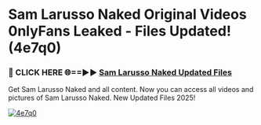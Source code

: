 # Sam Larusso Naked Original Videos 0nlyFans Leaked - Files Updated! (4e7q0)

<h3>🔴 CLICK HERE 🌐==►► <a href="https://tinyurl.com/up5wt9bj" rel="nofollow">Sam Larusso Naked Updated Files</a></h3>

Get Sam Larusso Naked and all content. Now you can access all videos and pictures of Sam Larusso Naked. New Updated Files 2025!

[![4e7q0](https://i.imgur.com/ABiUzMV.gif)](https://tinyurl.com/up5wt9bj)
